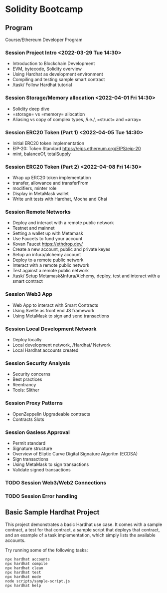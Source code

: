 # Solidity Bootcamp

## Program

Course/Ethereum Developer Program

### Session Project Intro <2022-03-29 Tue 14:30>

- Introduction to Blockchain Development
- EVM, bytecode, Solidity overview
- Using Hardhat as development environment
- Compiling and testing sample smart contract
- /task/ Follow Hardhat tutorial

### Session Storage/Memory allocation <2022-04-01 Fri 14:30>

- Solidity deep dive
- =storage= vs =memory= allocation
- Aliasing vs copy of complex types, /i.e./, =struct= and =array=

### Session ERC20 Token (Part 1) <2022-04-05 Tue 14:30>

- Initial ERC20 token implementation
- EIP-20: Token Standard <https://eips.ethereum.org/EIPS/eip-20>
- mint, balanceOf, totalSupply

### Session ERC20 Token (Part 2) <2022-04-08 Fri 14:30>

- Wrap up ERC20 token implementation
- transfer, allowance and transferFrom
- modifiers, minter role
- Display in MetaMask wallet
- Write unit tests with Hardhat, Mocha and Chai

### Session Remote Networks

- Deploy and interact with a remote public network
- Testnet and mainnet
- Setting a wallet up with Metamask
- Use Faucets to fund your account
- Kovan Faucet <https://ethdrop.dev/>
- Create a new account, public and private keyes
- Setup an infura/alchemy account
- Deploy to a remote public network
- Interact with a remote public network
- Test against a remote public network
- /task/ Setup Metamask&Infura/Alchemy, deploy, test and interact with a smart contract

### Session Web3 App

- Web App to interact with Smart Contracts
- Using Svelte as front end JS framework
- Using MetaMask to sign and send transactions

### Session Local Development Network

- Deploy locally
- Local development network, /Hardhat/ Network
- Local Hardhat accounts created

### Session Security Analysis

- Security concerns
- Best practices
- Reentrancy
- Tools: Slither

### Session Proxy Patterns

- OpenZeppelin Upgradeable contracts
- Contracts Slots

### Session Gasless Approval

- Permit standard
- Signature structure
- Overview of Eliptic Curve Digital Signature Algoritm (ECDSA)
- Sign transactions
- Using MetaMask to sign transactions
- Validate signed transactions

### TODO Session Web3/Web2 Connections

### TODO Session Error handling

## Basic Sample Hardhat Project

This project demonstrates a basic Hardhat use case. It comes with a sample contract, a test for that contract, a sample script that deploys that contract, and an example of a task implementation, which simply lists the available accounts.

Try running some of the following tasks:

```shell
npx hardhat accounts
npx hardhat compile
npx hardhat clean
npx hardhat test
npx hardhat node
node scripts/sample-script.js
npx hardhat help
```
